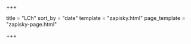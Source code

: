 +++

title = "LCh"
sort_by = "date"
template = "zapisky.html"
page_template = "zapisky-page.html"

+++

